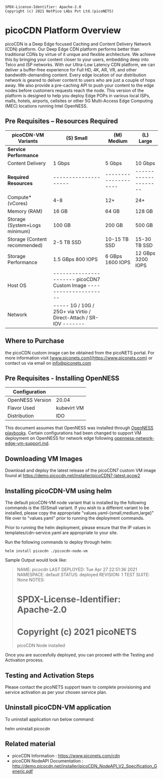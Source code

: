```text
SPDX-License-Identifier: Apache-2.0
Copyright (c) 2021 NetPico LAbs Pvt Ltd.(picoNETS)
```


# **picoCDN Platform Overview**
picoCDN is a Deep Edge focused Caching and Content Delivery Network (CDN) platform. Our Deep Edge CDN platform performs better than traditional CDNs by virtue of it unique and flexible architecture. We achieve this by bringing your content closer to your users, embedding deep into Telco and ISP networks.  With our Ultra-Low Latency CDN platform, we can deliver a buffer-free experience for Full HD, 4K, AR, VR, and other bandwidth-demanding content. Every edge location of our distribution network is geared to deliver content to users who are just a couple of hops away. We also provide a pre-caching API to push your content to the edge nodes before customers requests reach the node. This version of the platform is designed to help you deploy Edge POPs in various local ISPs, malls, hotels, airports, cellsites or other 5G Multi-Access Edge Computing (MEC) locations running Intel OpenNESS.


## **Pre Requisites – Resources Required**

| **picoCDN-VM Variants**       | **(S) Small**        | **(M) Medium**       | **(L) Large**        |
| ----------------------------- | -------------------- | -------------------- | -------------------- |
| **Service Performance**       |                      |                      |                      |
| Content Delivery              | 1  Gbps              | 5  Gbps              | 10  Gbps             |
| **Required Resources**        | -------------------- | -------------------- | -------------------- |
| Compute* (vCores)             | 4-8                  | 12+                  | 24+                  |
| Memory (RAM)                  | 16 GB                | 64 GB                | 128 GB               |
| Storage (System+Logs minimum) | 100  GB              | 200  GB              | 500  GB              |
| Storage (Content recommended) | 2-5 TB SSD           | 10-15 TB SSD         | 15-30 TB SSD         |
| Storage Performance           | 1.5 GBps  800 IOPS   | 6 GBps   1600 IOPS   | 12 GBps    3200 IOPS |
| Host OS                       | ---------------------- picoCDN7 Custom Image --------------------- |
| Network                       | ----- 1G / 10G / 25G+ via  Virtio / Direct-Attach / SR-IOV ------- |


## **Where to Purchase**

the picoCDN custom image can be obtained from the picoNETS portal. For more information visit [www.piconets.com](https://www.piconets.com) or contact us via email on info@piconets.com


## Pre Requisites - Installing OpenNESS

|**Configuration**                   |                       |
|  ----------------------------------|-----------------------|
| OpenNESS Version                   | 20.04                 |
| Flavor Used 			     | kubevirt VM           |
| Distribution	                     | IDO       	     |

This document assumes that OpenNESS was installed through [OpenNESS playbooks](https://github.com/open-ness/specs/blob/master/doc/getting-started/network-edge/controller-edge-node-setup.md). Certain configurations had been changed to support VM deployment on OpenNESS for network edge following [openness-network-edge-vm-support.md](https://github.com/open-ness/specs/blob/master/doc/applications-onboard/openness-network-edge-vm-support.md).

## Downloading VM Images

Download and deploy the latest release of the picoCDN7 custom VM image found at https://demo.picocdn.net/installer/picoCDN7-latest.qcow2

## Installing picoCDN-VM using helm

The default picoCDN-VM node variant that is installed by the following commands is the (S)Small variant. If you wish to a different variant to be installed, please copy the appropriate "values.yaml-{small,medium,large}" file over to "values.yaml" prior to running the deployment commands.

Prior to running the helm deployment, please ensure that the IP values in templates/cdn-service.yaml are appropriate to your site.

Run the following commands to deploy through helm:

`helm install picocdn ./picocdn-node-vm`

 Sample Output would look like:

>  NAME: picocdn
>  LAST DEPLOYED: Tue Apr 27 22:51:36 2021
>  NAMESPACE: default
>  STATUS: deployed
>  REVISION: 1
>  TEST SUITE: None
>  NOTES:
>  # SPDX-License-Identifier: Apache-2.0
>  # Copyright (c) 2021 picoNETS
>  picoCDN Node installed

Once you are succesfully deployed, you can proceed with the Testing and Activation process.

## Testing and Activation Steps

Please contact the picoNETS support team to complete provisioning and service activation as per your chosen service plan.

## Uninstall picoCDN-VM application
To uninstall application run below command:
    
helm uninstall picocdn

## **Related material**
* picoCDN Information : https://www.piconets.com/cdn
* picoCDN NodeAPI Documentation : http://demo.picocdn.net/installer/picoCDN_NodeAPI_V2_Specification_Generic.pdf
